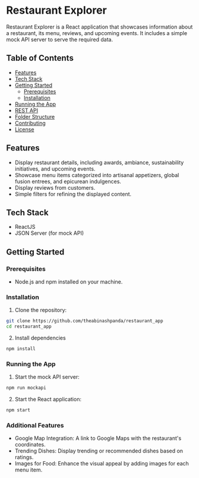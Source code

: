 # Restaurant Explorer

Restaurant Explorer is a React application that showcases information about a restaurant, its menu, reviews, and upcoming events. It includes a simple mock API server to serve the required data.

## Table of Contents

- [Features](#features)
- [Tech Stack](#tech-stack)
- [Getting Started](#getting-started)
  - [Prerequisites](#prerequisites)
  - [Installation](#installation)
- [Running the App](#running-the-app)
- [REST API](#rest-api)
- [Folder Structure](#folder-structure)
- [Contributing](#contributing)
- [License](#license)

## Features

- Display restaurant details, including awards, ambiance, sustainability initiatives, and upcoming events.
- Showcase menu items categorized into artisanal appetizers, global fusion entrees, and epicurean indulgences.
- Display reviews from customers.
- Simple filters for refining the displayed content.

## Tech Stack

- ReactJS
- JSON Server (for mock API)

## Getting Started

### Prerequisites

- Node.js and npm installed on your machine.

### Installation

1. Clone the repository:

```bash
git clone https://github.com/theabinashpanda/restaurant_app
cd restaurant_app
```

2. Install dependencies

```bash
npm install
```

### Running the App

1. Start the mock API server:
```bash
npm run mockapi
```

2. Start the React application:
```bash
npm start
```

### Additional Features

- Google Map Integration: A link to Google Maps with the restaurant's coordinates.
- Trending Dishes: Display trending or recommended dishes based on ratings.
- Images for Food: Enhance the visual appeal by adding images for each menu item.